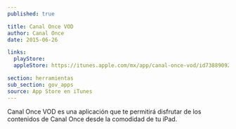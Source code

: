 ```yaml
---
published: true

title: Canal Once VOD
author: Canal Once
date: 2015-06-26

links:
  playStore:
  appleStore: https://itunes.apple.com/mx/app/canal-once-vod/id738890923?mt=8

section: herramientas
sub_section: gov_apps
source: App Store en iTunes
---
```

Canal Once VOD es una aplicación que te permitirá disfrutar de los contenidos de Canal Once desde la comodidad de tu iPad.
